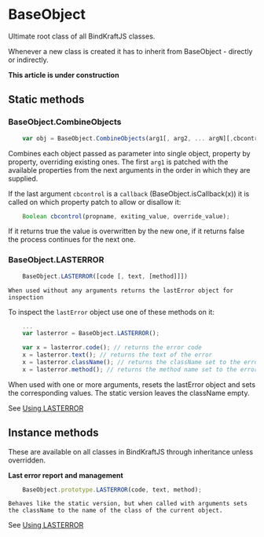 # BaseObject

Ultimate root class of all BindKraftJS classes.

Whenever a new class is created it has to inherit from BaseObject - directly or indirectly.

**This article is under construction**

## Static methods

### BaseObject.CombineObjects

```Javascript
    var obj = BaseObject.CombineObjects(arg1[, arg2, ... argN][,cbcontrol])
```

Combines each object passed as parameter into single object, property by property, overriding existing ones. The first `arg1` is patched with the available properties from the next arguments in the order in which they are supplied.

If the last argument `cbcontrol` is a `callback` (BaseObject.isCallback(x)) it is called on which property patch to allow or disallow it:

```Javascript
    Boolean cbcontrol(propname, exiting_value, override_value);
```
If it returns true the value is overwritten by the new one, if it returns false the process continues for the next one.

### BaseObject.LASTERROR

```Javascript
    BaseObject.LASTERROR([code [, text, [method]]])
```

    When used without any arguments returns the lastError object for inspection

To inspect the `lastError` object use one of these methods on it:

```Javascript
    ...
    var lasterror = BaseObject.LASTERROR();

    var x = lasterror.code(); // returns the error code
    x = lasterror.text(); // returns the text of the error
    x = lasterror.className(); // returns the className set to the error
    x = lasterror.method(); // returns the method name set to the error (often omitted)
```

When used with one or more arguments, resets the lastError object and sets the corresponding values. The static version leaves the className empty.

See [Using LASTERROR](lastError.md)

## Instance methods

These are available on all classes in BindKraftJS through inheritance unless overridden.

**Last error report and management**

```Javascript
    BaseObject.prototype.LASTERROR(code, text, method);
```

    Behaves like the static version, but when called with arguments sets the className to the name of the class of the current object.

See [Using LASTERROR](lastError.md)